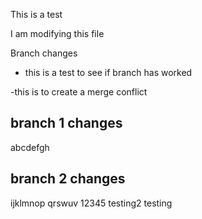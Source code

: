 This is a test

I am modifying this file

Branch changes
- this is a test to see if branch has worked

-this is to create a merge conflict

## branch 1 changes
abcdefgh
## branch 2 changes
ijklmnop
qrswuv
12345
testing2
testing
